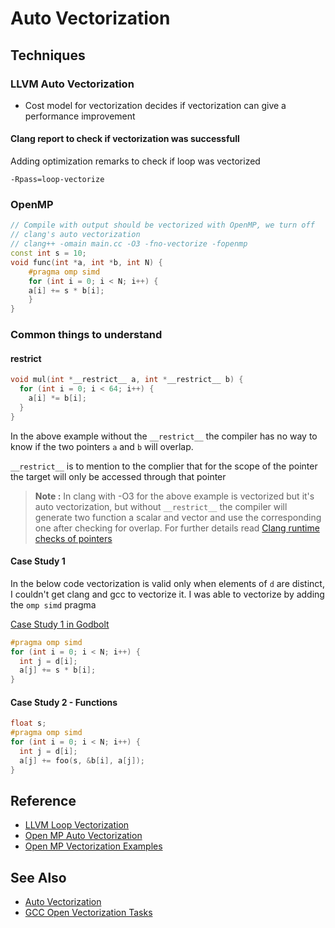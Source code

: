 # Auto Vectorization

## Techniques

### LLVM Auto Vectorization

- Cost model for vectorization decides if vectorization can give a performance improvement

#### Clang report to check if vectorization was successfull

Adding optimization remarks to check if loop was vectorized

`-Rpass=loop-vectorize`

### OpenMP

```cpp
// Compile with output should be vectorized with OpenMP, we turn off 
// clang's auto vectorization
// clang++ -omain main.cc -O3 -fno-vectorize -fopenmp
const int s = 10;
void func(int *a, int *b, int N) {
    #pragma omp simd
    for (int i = 0; i < N; i++) {
    a[i] += s * b[i];
    }
}
```


### Common things to understand

#### restrict

```cpp
void mul(int *__restrict__ a, int *__restrict__ b) {
  for (int i = 0; i < 64; i++) {
    a[i] *= b[i];
  }
}
```

In the above example without the `__restrict__` the compiler has no way to know if the two pointers `a` and `b` will overlap.

`__restrict__` is to mention to the complier that for the scope of the pointer the target will only be accessed through that pointer

> **Note :** In clang with -O3 for the above example is vectorized but it's auto vectorization, but without `__restrict__` the compiler will generate two function a scalar and vector and use the corresponding one after checking for overlap. For further details read [Clang runtime checks of pointers](https://llvm.org/docs/Vectorizers.html#runtime-checks-of-pointers)

#### Case Study 1

In the below code vectorization is valid only when elements of `d` are distinct, I couldn't get clang and gcc to vectorize it. I was able to vectorize by adding the `omp simd` pragma

[Case Study 1 in Godbolt](https://godbolt.org/z/c68h7z6Ks)

```cpp
#pragma omp simd
for (int i = 0; i < N; i++) {
  int j = d[i];
  a[j] += s * b[i];
}
```

#### Case Study 2 - Functions

```cpp
float s;
#pragma omp simd
for (int i = 0; i < N; i++) {
  int j = d[i];
  a[j] += foo(s, &b[i], a[j]);
}
```

## Reference

- [LLVM Loop Vectorization](https://llvm.org/docs/Vectorizers.html#the-loop-vectorizer)
- [Open MP Auto Vectorization](https://pages.tacc.utexas.edu/~eijkhout/pcse/html/omp-simd.html)
- [Open MP Vectorization Examples](https://hpac.cs.umu.se/teaching/pp-16/material/08.OpenMP-4.pdf)

## See Also

- [Auto Vectorization](https://mark1626.github.io/knowledge/languages/c-compiler/auto-vectorization.html)
- [GCC Open Vectorization Tasks](https://gcc.gnu.org/wiki/VectorizationTasks)

